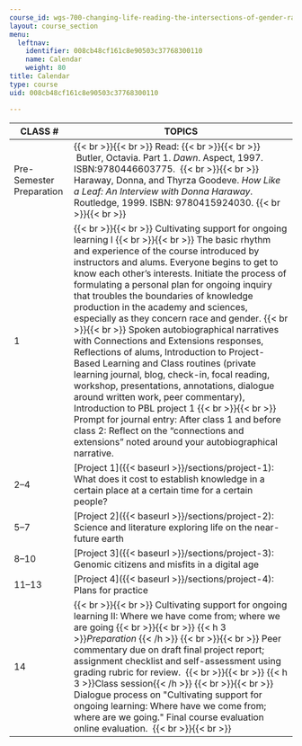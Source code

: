 ```yaml
---
course_id: wgs-700-changing-life-reading-the-intersections-of-gender-race-biology-and-literature-spring-2017
layout: course_section
menu:
  leftnav:
    identifier: 008cb48cf161c8e90503c37768300110
    name: Calendar
    weight: 80
title: Calendar
type: course
uid: 008cb48cf161c8e90503c37768300110

---
```


  
| CLASS # | TOPICS |
| --- | --- |
| Pre-Semester Preparation |  {{< br >}}{{< br >}} Read: {{< br >}}{{< br >}}  Butler, Octavia. Part 1. _Dawn_. Aspect, 1997. ISBN:9780446603775.  {{< br >}}{{< br >}} Haraway, Donna, and Thyrza Goodeve. _How Like a Leaf: An Interview with Donna Haraway_. Routledge, 1999. ISBN: 9780415924030. {{< br >}}{{< br >}}  |
| 1 |  {{< br >}}{{< br >}} Cultivating support for ongoing learning I {{< br >}}{{< br >}} The basic rhythm and experience of the course introduced by instructors and alums. Everyone begins to get to know each other’s interests. Initiate the process of formulating a personal plan for ongoing inquiry that troubles the boundaries of knowledge production in the academy and sciences, especially as they concern race and gender. {{< br >}}{{< br >}} Spoken autobiographical narratives with Connections and Extensions responses, Reflections of alums, Introduction to Project-Based Learning and Class routines (private learning journal, blog, check-in, focal reading, workshop, presentations, annotations, dialogue around written work, peer commentary), Introduction to PBL project 1 {{< br >}}{{< br >}} Prompt for journal entry: After class 1 and before class 2: Reflect on the “connections and extensions” noted around your autobiographical narrative. |
| 2–4 | [Project 1]({{< baseurl >}}/sections/project-1): What does it cost to establish knowledge in a certain place at a certain time for a certain people? |
| 5–7 | [Project 2]({{< baseurl >}}/sections/project-2): Science and literature exploring life on the near-future earth |
| 8–10 | [Project 3]({{< baseurl >}}/sections/project-3): Genomic citizens and misfits in a digital age |
| 11–13 | [Project 4]({{< baseurl >}}/sections/project-4): Plans for practice |
| 14 |  {{< br >}}{{< br >}} Cultivating support for ongoing learning II: Where we have come from; where we are going {{< br >}}{{< br >}} {{< h 3 >}}_Preparation_ {{< /h >}} {{< br >}}{{< br >}} Peer commentary due on draft final project report; assignment checklist and self-assessment using grading rubric for review.  {{< br >}}{{< br >}} {{< h 3 >}}Class session{{< /h >}} {{< br >}}{{< br >}} Dialogue process on "Cultivating support for ongoing learning: Where have we come from; where are we going." Final course evaluation online evaluation.  {{< br >}}{{< br >}}